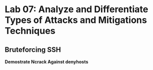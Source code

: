 # **Lab 07:** Analyze and Differentiate Types of Attacks and Mitigations Techniques

## **Bruteforcing SSH**

**Demostrate Ncrack Against denyhosts**
